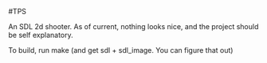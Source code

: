 #TPS

An SDL 2d shooter. As of current, nothing looks nice, and the project should be self explanatory.

To build, run make (and get sdl + sdl\_image. You can figure that out)
